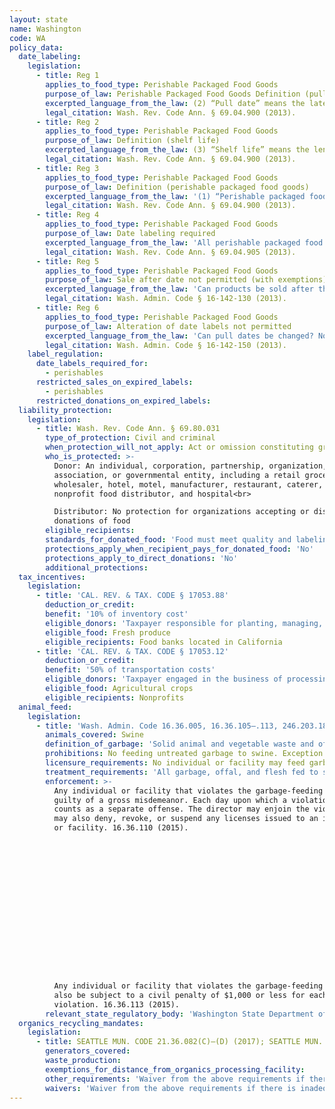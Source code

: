 ```yaml
---
layout: state
name: Washington
code: WA
policy_data:
  date_labeling:
    legislation:
      - title: Reg 1
        applies_to_food_type: Perishable Packaged Food Goods
        purpose_of_law: Perishable Packaged Food Goods Definition (pull date)
        excerpted_language_from_the_law: (2) “Pull date” means the latest date a packaged food product shall be offered for sale to the public.
        legal_citation: Wash. Rev. Code Ann. § 69.04.900 (2013).
      - title: Reg 2
        applies_to_food_type: Perishable Packaged Food Goods
        purpose_of_law: Definition (shelf life)
        excerpted_language_from_the_law: (3) “Shelf life” means the length of time during which a packaged food product will retain its safe consumption quality if stored under proper temperature conditions.
        legal_citation: Wash. Rev. Code Ann. § 69.04.900 (2013).
      - title: Reg 3
        applies_to_food_type: Perishable Packaged Food Goods
        purpose_of_law: Definition (perishable packaged food goods)
        excerpted_language_from_the_law: '(1) “Perishable packaged food goods” means and includes all foods and beverages, except alcoholic beverages, frozen foods, fresh meat, poultry and fish and a raw agricultural commodity as defined in this chapter, intended for human consumption which are canned, bottled, or packaged other than at the time and point of retail sale, which have a high risk of spoilage within a period of thirty days, and as determined by the director of the department of agriculture by rule and regulation to be perishable.'
        legal_citation: Wash. Rev. Code Ann. § 69.04.900 (2013).
      - title: Reg 4
        applies_to_food_type: Perishable Packaged Food Goods
        purpose_of_law: Date labeling required
        excerpted_language_from_the_law: 'All perishable packaged food goods with a projected shelf life of thirty days or less, which are offered for sale to the public after January 1, 1974 shall state on the package the pull date.'
        legal_citation: Wash. Rev. Code Ann. § 69.04.905 (2013).
      - title: Reg 5
        applies_to_food_type: Perishable Packaged Food Goods
        purpose_of_law: Sale after date not permitted (with exemptions)
        excerpted_language_from_the_law: 'Can products be sold after the pull date? Yes, products can be sold after the pull date has expired if they are still wholesome, not a danger to health and clearly labeled indicating that the pull date has expired. They must be separated from products that are still within pull date.'
        legal_citation: Wash. Admin. Code § 16-142-130 (2013).
      - title: Reg 6
        applies_to_food_type: Perishable Packaged Food Goods
        purpose_of_law: Alteration of date labels not permitted
        excerpted_language_from_the_law: 'Can pull dates be changed? No, pull dates on perishable packaged foods subject to pull dating may not be changed, crossed-out or concealed.'
        legal_citation: Wash. Admin. Code § 16-142-150 (2013).
    label_regulation:
      date_labels_required_for:
        - perishables
      restricted_sales_on_expired_labels:
        - perishables
      restricted_donations_on_expired_labels:
  liability_protection:
    legislation:
      - title: Wash. Rev. Code Ann. § 69.80.031
        type_of_protection: Civil and criminal
        when_protection_will_not_apply: Act or omission constituting gross negligence or intentional misconduct
        who_is_protected: >-
          Donor: An individual, corporation, partnership, organization,
          association, or governmental entity, including a retail grocer,
          wholesaler, hotel, motel, manufacturer, restaurant, caterer, farmer,
          nonprofit food distributor, and hospital<br>

          Distributor: No protection for organizations accepting or distributing
          donations of food
        eligible_recipients:
        standards_for_donated_food: 'Food must meet quality and labeling standards, including food not readily marketable due to appearance, age, freshness, size, grade, or surplus. If food does not meet quality or labeling standards, the donor may still be protected from liability if the donor informs the nonprofit of the defects, the nonprofit agrees to recondition the products to comply with quality and labeling standards, and the nonprofit is knowledgeable of those standards.'
        protections_apply_when_recipient_pays_for_donated_food: 'No'
        protections_apply_to_direct_donations: 'No'
        additional_protections:
  tax_incentives:
    legislation:
      - title: 'CAL. REV. & TAX. CODE § 17053.88'
        deduction_or_credit:
        benefit: '10% of inventory cost'
        eligible_donors: 'Taxpayer responsible for planting, managing, and harvesting crops'
        eligible_food: Fresh produce
        eligible_recipients: Food banks located in California
      - title: 'CAL. REV. & TAX. CODE § 17053.12'
        deduction_or_credit:
        benefit: '50% of transportation costs'
        eligible_donors: 'Taxpayer engaged in the business of processing, distributing, or selling agricultural products'
        eligible_food: Agricultural crops
        eligible_recipients: Nonprofits
  animal_feed:
    legislation:
      - title: 'Wash. Admin. Code 16.36.005, 16.36.105–.113, 246.203.180 (2015)'
        animals_covered: Swine
        definition_of_garbage: 'Solid animal and vegetable waste and offal together with the natural moisture content resulting from the handling, preparation, or consumption of foods in houses, restaurants, hotels, kitchens, markets, meat shops, packing houses and similar establishments or any other food waste containing meat or meat products. 16.36.005 (2015).'
        prohibitions: No feeding untreated garbage to swine. Exception for individuals feeding household garbage. 16.36.105 (2015).
        licensure_requirements: No individual or facility may feed garbage to swine without first obtaining an annual license from the director. 16.36.105 (2015).
        treatment_requirements: 'All garbage, offal, and flesh fed to swine must be sterilized by cooking before feeding. 246.203.180 (2015).'
        enforcement: >-
          Any individual or facility that violates the garbage-feeding rule is
          guilty of a gross misdemeanor. Each day upon which a violation occurs
          counts as a separate offense. The director may enjoin the violation and
          may also deny, revoke, or suspend any licenses issued to an individual
          or facility. 16.36.110 (2015).

















          Any individual or facility that violates the garbage-feeding rule may
          also be subject to a civil penalty of $1,000 or less for each
          violation. 16.36.113 (2015).
        relevant_state_regulatory_body: 'Washington State Department of Agriculture (16.36.110 (2015)), <a href="http://agr.wa.gov/" target="_blank">http://agr.wa.gov/</a>.'
  organics_recycling_mandates:
    legislation:
      - title: SEATTLE MUN. CODE 21.36.082(C)–(D) (2017); SEATTLE MUN. CODE 21.36.083(B)–(C) (2017)
        generators_covered:
        waste_production:
        exemptions_for_distance_from_organics_processing_facility:
        other_requirements: 'Waiver from the above requirements if there is inadequate storage pace in the residence or commercial structure for recyclable materials.'
        waivers: 'Waiver from the above requirements if there is inadequate storage pace in the residence or commercial structure for recyclable materials.'
---
```

